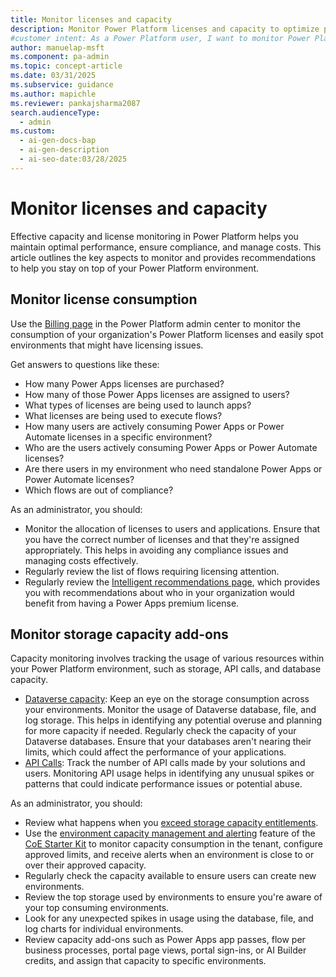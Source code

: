 ```yaml
---
title: Monitor licenses and capacity
description: Monitor Power Platform licenses and capacity to optimize performance, ensure compliance, and manage costs effectively. Learn key strategies and tools to stay in control.
#customer intent: As a Power Platform user, I want to monitor Power Platform license consumption so that I can ensure compliance and manage costs effectively.
author: manuelap-msft
ms.component: pa-admin
ms.topic: concept-article
ms.date: 03/31/2025
ms.subservice: guidance
ms.author: mapichle
ms.reviewer: pankajsharma2087
search.audienceType:
  - admin
ms.custom:
  - ai-gen-docs-bap
  - ai-gen-description
  - ai-seo-date:03/28/2025
---
```


# Monitor licenses and capacity

Effective capacity and license monitoring in Power Platform helps you maintain optimal performance, ensure compliance, and manage costs. This article outlines the key aspects to monitor and provides recommendations to help you stay on top of your Power Platform environment.

## Monitor license consumption

Use the [Billing page](/power-platform/admin/view-license-consumption-issues) in the Power Platform admin center to monitor the consumption of your organization's Power Platform licenses and easily spot environments that might have licensing issues. 

Get answers to questions like these:

- How many Power Apps licenses are purchased?
- How many of those Power Apps licenses are assigned to users?
- What types of licenses are being used to launch apps?
- What licenses are being used to execute flows?
- How many users are actively consuming Power Apps or Power Automate licenses in a specific environment?
- Who are the users actively consuming Power Apps or Power Automate licenses?
- Are there users in my environment who need standalone Power Apps or Power Automate licenses?
- Which flows are out of compliance?

As an administrator, you should:

- Monitor the allocation of licenses to users and applications. Ensure that you have the correct number of licenses and that they're assigned appropriately. This helps in avoiding any compliance issues and managing costs effectively.
- Regularly review the list of flows requiring licensing attention.
- Regularly review the [Intelligent recommendations page](/power-platform/admin/get-recommendations-licensing), which provides you with recommendations about who in your organization would benefit from having a Power Apps premium license.

## Monitor storage capacity add-ons

Capacity monitoring involves tracking the usage of various resources within your Power Platform environment, such as storage, API calls, and database capacity.

- [Dataverse capacity](/power-platform/admin/capacity-storage): Keep an eye on the storage consumption across your environments. Monitor the usage of Dataverse database, file, and log storage. This helps in identifying any potential overuse and planning for more capacity if needed. Regularly check the capacity of your Dataverse databases. Ensure that your databases aren't nearing their limits, which could affect the performance of your applications.
- [API Calls](/power-platform/admin/analytics-common-data-service#api-call-statistics): Track the number of API calls made by your solutions and users. Monitoring API usage helps in identifying any unusual spikes or patterns that could indicate performance issues or potential abuse.

As an administrator, you should:

- Review what happens when you [exceed storage capacity entitlements](/power-platform/admin/capacity-storage#changes-for-exceeding-storage-capacity-entitlements).
- Use the [environment capacity management and alerting](/power-platform/guidance/coe/capacity-alerting) feature of the [CoE Starter Kit](/power-platform/guidance/coe/starter-kit) to monitor capacity consumption in the tenant, configure approved limits, and receive alerts when an environment is close to or over their approved capacity.
- Regularly check the capacity available to ensure users can create new environments.
- Review the top storage used by environments to ensure you're aware of your top consuming environments.
- Look for any unexpected spikes in usage using the database, file, and log charts for individual environments.
- Review capacity add-ons such as Power Apps app passes, flow per business processes, portal page views, portal sign-ins, or AI Builder credits, and assign that capacity to specific environments.
